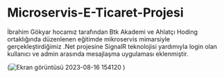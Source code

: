 # Microservis-E-Ticaret-Projesi

İbrahim Gökyar hocamız tarafından Btk Akademi ve Ahlatçı Hoding ortaklığında düzenlenen eğitimde mikroservis mimarsiyle gerçekleştirdiğimiz .Net projesine SignalR teknolojisi yardımıyla login olan kullanıcı ve admin arasında mesajlaşma uygulaması eklenmiştir.



(![Ekran görüntüsü 2023-08-16 154120](https://github.com/berkayldzz/Microservis-E-Ticaret-Projesi/assets/129628281/3f29b08d-1ed7-4915-9c0d-c997e0b84344)
)

